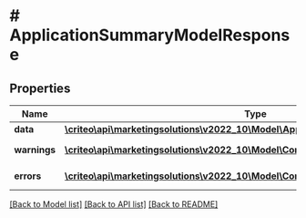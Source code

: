 # # ApplicationSummaryModelResponse

## Properties

Name | Type | Description | Notes
------------ | ------------- | ------------- | -------------
**data** | [**\criteo\api\marketingsolutions\v2022_10\Model\ApplicationSummaryModelResource**](ApplicationSummaryModelResource.md) |  | [optional]
**warnings** | [**\criteo\api\marketingsolutions\v2022_10\Model\CommonProblem[]**](CommonProblem.md) |  | [optional] [readonly]
**errors** | [**\criteo\api\marketingsolutions\v2022_10\Model\CommonProblem[]**](CommonProblem.md) |  | [optional] [readonly]

[[Back to Model list]](../../README.md#models) [[Back to API list]](../../README.md#endpoints) [[Back to README]](../../README.md)
